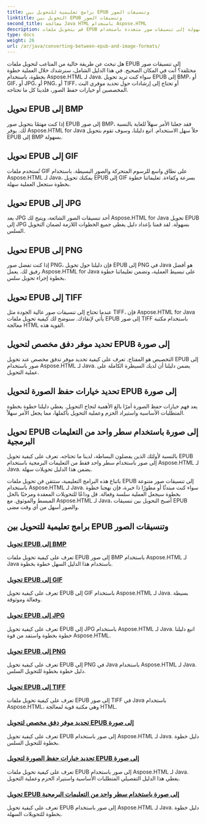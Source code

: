 ```yaml
---
title: برامج تعليمية للتحويل بين EPUB وتنسيقات الصور
linktitle: التحويل بين EPUB وتنسيقات الصور
second_title: معالجة Java HTML باستخدام Aspose.HTML
description: قم بتحويل ملفات EPUB بسهولة إلى تنسيقات صور متعددة باستخدام Aspose.HTML لـ Java. دليل خطوة بخطوة للتحويلات السلسة.
type: docs
weight: 26
url: /ar/java/converting-between-epub-and-image-formats/
---
```


هل تبحث عن طريقة خالية من المتاعب لتحويل ملفات EPUB إلى تنسيقات صور مختلفة؟ أنت في المكان الصحيح. في هذا الدليل الشامل، سنرشدك خلال العملية خطوة بخطوة، باستخدام Aspose.HTML لـ Java. سواء كنت تريد تحويل EPUB إلى BMP، أو GIF، أو JPG، أو PNG، أو TIFF، أو تحتاج إلى إرشادات حول تحديد موفري البث المخصصين أو خيارات حفظ الصور، فلدينا كل ما تحتاجه.

## تحويل EPUB إلى BMP
إذا كنت مهتمًا بتحويل صور EPUB إلى صور BMP، فقد جعلنا الأمر سهلاً للغاية بالنسبة لك. يوفر Aspose.HTML for Java حلاً سهل الاستخدام. اتبع دليلنا، وسوف تقوم بتحويل EPUB إلى BMP بسهولة. 

## تحويل EPUB إلى GIF
تُستخدم ملفات GIF على نطاق واسع للرسوم المتحركة والصور البسيطة. باستخدام Aspose.HTML لـ Java، يمكنك تحويل EPUB إلى GIF بسرعة وكفاءة. تعليماتنا خطوة بخطوة ستجعل العملية سهلة.

## تحويل EPUB إلى JPG
يعد JPG أحد تنسيقات الصور الشائعة، ويتيح لك Aspose.HTML for Java تحويل EPUB إلى JPG بسهولة. لقد قمنا بإعداد دليل يغطي جميع الخطوات اللازمة لضمان التحويل السلس.

## تحويل EPUB إلى PNG
إذا كنت تفضل صور PNG، فإن دليلنا حول تحويل EPUB إلى PNG في Java هو أفضل رفيق لك. يعمل Aspose.HTML for Java على تبسيط العملية، وتضمن تعليماتنا خطوة بخطوة إجراء تحويل سلس.

## تحويل EPUB إلى TIFF
عندما تحتاج إلى تنسيقات صور عالية الجودة مثل TIFF، فإن Aspose.HTML for Java يأتي لإنقاذك. سنوضح لك كيفية تحويل ملفات EPUB إلى صور TIFF باستخدام مكتبة معالجة HTML القوية هذه.

## تحديد موفر دفق مخصص لتحويل EPUB إلى صورة
التخصيص هو المفتاح. تعرف على كيفية تحديد موفر تدفق مخصص عند تحويل EPUB إلى صور باستخدام Aspose.HTML لـ Java. يضمن دليلنا أن لديك السيطرة الكاملة على عملية التحويل.

## تحديد خيارات حفظ الصورة لتحويل EPUB إلى صورة
يعد فهم خيارات حفظ الصورة أمرًا بالغ الأهمية لنجاح التحويل. يغطي دليلنا خطوة بخطوة المتطلبات الأساسية واستيراد الحزم وعملية التحويل بأكملها، مما يجعل الأمر سهلاً.

## تحويل EPUB إلى صورة باستخدام سطر واحد من التعليمات البرمجية
بالنسبة لأولئك الذين يفضلون البساطة، لدينا ما تحتاجه. تعرف على كيفية تحويل EPUB إلى صور باستخدام سطر واحد فقط من التعليمات البرمجية باستخدام Aspose.HTML لـ Java. يضمن هذا الدليل تحويلات سهلة.

باتباع هذه البرامج التعليمية، ستتقن فن تحويل ملفات EPUB إلى تنسيقات صور متنوعة باستخدام Aspose.HTML لـ Java. سواء كنت مبتدئًا أو مطورًا ذا خبرة، فإن نهجنا خطوة بخطوة سيجعل العملية سلسة وفعالة. قل وداعًا للتحويلات المعقدة ومرحبًا بالحل المبسط والموثوق. مع Aspose.HTML لـ Java، أصبح التحويل بين تنسيقات EPUB والصور أسهل من أي وقت مضى.
## برامج تعليمية للتحويل بين EPUB وتنسيقات الصور
### [تحويل EPUB إلى BMP](./convert-epub-to-bmp/)
تعرف على كيفية تحويل ملفات EPUB إلى صور BMP باستخدام Aspose.HTML لـ Java باستخدام هذا الدليل السهل خطوة بخطوة.
### [تحويل EPUB إلى GIF](./convert-epub-to-gif/)
تعرف على كيفية تحويل EPUB إلى GIF باستخدام Aspose.HTML لـ Java. بسيطة وفعالة وموثوقة.
### [تحويل EPUB إلى JPG](./convert-epub-to-jpg/)
تعرف على كيفية تحويل EPUB إلى JPG باستخدام Aspose.HTML لـ Java. اتبع دليلنا خطوة بخطوة واستفد من قوة Aspose.HTML.
### [تحويل EPUB إلى PNG](./convert-epub-to-png/)
تعرف على كيفية تحويل EPUB إلى PNG في Java باستخدام Aspose.HTML لـ Java. دليل خطوة بخطوة للتحويل السلس.
### [تحويل EPUB إلى TIFF](./convert-epub-to-tiff/)
تعرف على كيفية تحويل ملفات EPUB إلى صور TIFF في Java باستخدام Aspose.HTML، وهي مكتبة قوية لمعالجة HTML.
### [تحديد موفر دفق مخصص لتحويل EPUB إلى صورة](./convert-epub-to-image-specify-custom-stream-provider/)
تعرف على كيفية تحويل EPUB إلى صور باستخدام Aspose.HTML لـ Java. دليل خطوة بخطوة للتحويل السلس.
### [تحديد خيارات حفظ الصورة لتحويل EPUB إلى صورة](./convert-epub-to-image-specify-image-save-options/)
تعرف على كيفية تحويل ملفات EPUB إلى صور باستخدام Aspose.HTML لـ Java. يغطي هذا الدليل التفصيلي المتطلبات الأساسية واستيراد الحزم وعملية التحويل.
### [تحويل EPUB إلى صورة باستخدام سطر واحد من التعليمات البرمجية](./convert-epub-to-image-single-line/)
تعرف على كيفية تحويل EPUB إلى صور باستخدام Aspose.HTML لـ Java. دليل خطوة بخطوة للتحويلات السهلة.